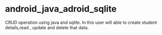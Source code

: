 # android_java_adroid_sqlite

CRUD operation using java and sqlite.
In this user will able to create student details,read , update and delete that data.
